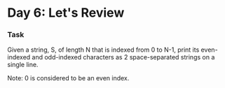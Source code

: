 # Day 6: Let's Review

### Task 
Given a string, S, of length N that is indexed from 0 to N-1, print its even-indexed and odd-indexed characters as 2 space-separated strings on a single line.

Note: 0 is considered to be an even index.
